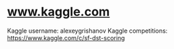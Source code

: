 # www.kaggle.com
Kaggle username: alexeygrishanov
Kaggle competitions: https://www.kaggle.com/c/sf-dst-scoring